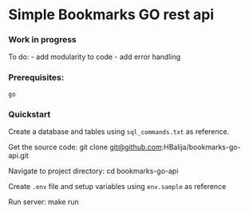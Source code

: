 # Simple Bookmarks GO rest api

### Work in progress

To do:
    - add modularity to code
    - add error handling


### Prerequisites:
    go


### Quickstart

Create a database and tables using `sql_commands.txt` as reference.

Get the source code:
    git clone git@github.com:HBalija/bookmarks-go-api.git

Navigate to project directory:
    cd bookmarks-go-api

Create `.env` file and setup variables using `env.sample` as reference

Run server:
    make run
